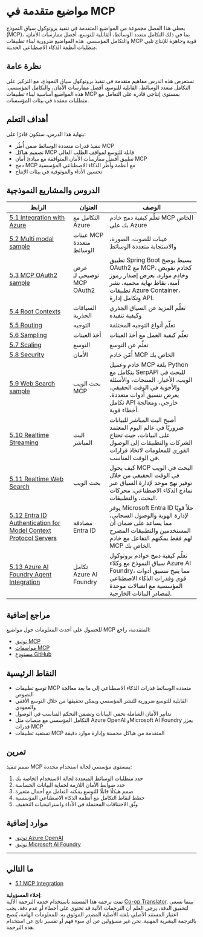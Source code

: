 <!--
CO_OP_TRANSLATOR_METADATA:
{
  "original_hash": "1949cb32394aeb1bdec8870f309005a3",
  "translation_date": "2025-07-16T23:35:20+00:00",
  "source_file": "05-AdvancedTopics/README.md",
  "language_code": "ar"
}
-->
# مواضيع متقدمة في MCP

يغطي هذا الفصل مجموعة من المواضيع المتقدمة في تنفيذ بروتوكول سياق النموذج (MCP)، بما في ذلك التكامل متعدد الوسائط، القابلية للتوسع، أفضل ممارسات الأمان، والتكامل المؤسسي. هذه المواضيع ضرورية لبناء تطبيقات MCP قوية وجاهزة للإنتاج تلبي متطلبات أنظمة الذكاء الاصطناعي الحديثة.

## نظرة عامة

تستعرض هذه الدرس مفاهيم متقدمة في تنفيذ بروتوكول سياق النموذج، مع التركيز على التكامل متعدد الوسائط، القابلية للتوسع، أفضل ممارسات الأمان، والتكامل المؤسسي. هذه المواضيع أساسية لبناء تطبيقات MCP بمستوى إنتاجي قادرة على التعامل مع متطلبات معقدة في بيئات المؤسسات.

## أهداف التعلم

بنهاية هذا الدرس، ستكون قادرًا على:

- تنفيذ قدرات متعددة الوسائط ضمن أُطُر MCP
- تصميم هياكل MCP قابلة للتوسع لمواقف الطلب العالي
- تطبيق أفضل ممارسات الأمان المتوافقة مع مبادئ أمان MCP
- دمج MCP مع أنظمة وأُطُر الذكاء الاصطناعي المؤسسية
- تحسين الأداء والموثوقية في بيئات الإنتاج

## الدروس والمشاريع النموذجية

| الرابط | العنوان | الوصف |
|------|-------|-------------|
| [5.1 Integration with Azure](./mcp-integration/README.md) | التكامل مع Azure | تعلّم كيفية دمج خادم MCP الخاص بك على Azure |
| [5.2 Multi modal sample](./mcp-multi-modality/README.md) | عينات MCP متعددة الوسائط | عينات للصوت، الصورة، والاستجابة متعددة الوسائط |
| [5.3 MCP OAuth2 sample](../../../05-AdvancedTopics/mcp-oauth2-demo) | عرض توضيحي لـ MCP OAuth2 | تطبيق Spring Boot بسيط يوضح OAuth2 مع MCP، كخادم تفويض وخادم موارد. يعرض إصدار رموز آمنة، نقاط نهاية محمية، نشر تطبيقات Azure Container، وتكامل إدارة API. |
| [5.4 Root Contexts](./mcp-root-contexts/README.md) | السياقات الجذرية | تعلّم المزيد عن السياق الجذري وكيفية تنفيذه |
| [5.5 Routing](./mcp-routing/README.md) | التوجيه | تعلّم أنواع التوجيه المختلفة |
| [5.6 Sampling](./mcp-sampling/README.md) | أخذ العينات | تعلّم كيفية العمل مع أخذ العينات |
| [5.7 Scaling](./mcp-scaling/README.md) | التوسع | تعلّم عن التوسع |
| [5.8 Security](./mcp-security/README.md) | الأمان | أَمّن خادم MCP الخاص بك |
| [5.9 Web Search sample](./web-search-mcp/README.md) | بحث الويب MCP | خادم وعميل MCP بلغة Python يتكامل مع SerpAPI للبحث في الويب، الأخبار، المنتجات، والأسئلة والأجوبة في الوقت الحقيقي. يعرض تنسيق أدوات متعددة، تكامل API خارجي، ومعالجة أخطاء قوية. |
| [5.10 Realtime Streaming](./mcp-realtimestreaming/README.md) | البث المباشر | أصبح البث المباشر للبيانات ضروريًا في عالم اليوم المعتمد على البيانات، حيث تحتاج الشركات والتطبيقات إلى الوصول الفوري للمعلومات لاتخاذ قرارات في الوقت المناسب. |
| [5.11 Realtime Web Search](./mcp-realtimesearch/README.md) | بحث الويب | كيف يحول MCP البحث في الويب في الوقت الحقيقي من خلال توفير نهج موحد لإدارة السياق عبر نماذج الذكاء الاصطناعي، محركات البحث، والتطبيقات. |
| [5.12  Entra ID Authentication for Model Context Protocol Servers](./mcp-security-entra/README.md) | مصادقة Entra ID | يوفر Microsoft Entra ID حلاً قويًا لإدارة الهوية والوصول السحابي، مما يساعد على ضمان أن المستخدمين والتطبيقات المصرح لهم فقط يمكنهم التفاعل مع خادم MCP الخاص بك. |
| [5.13 Azure AI Foundry Agent Integration](./mcp-foundry-agent-integration/README.md) | تكامل Azure AI Foundry | تعلّم كيفية دمج خوادم بروتوكول سياق النموذج مع وكلاء Azure AI Foundry، مما يتيح تنسيق أدوات قوي وقدرات الذكاء الاصطناعي المؤسسية مع اتصالات موحدة لمصادر البيانات الخارجية. |

## مراجع إضافية

للحصول على أحدث المعلومات حول مواضيع MCP المتقدمة، راجع:
- [توثيق MCP](https://modelcontextprotocol.io/)
- [مواصفات MCP](https://spec.modelcontextprotocol.io/)
- [مستودع GitHub](https://github.com/modelcontextprotocol)

## النقاط الرئيسية

- توسع تطبيقات MCP متعددة الوسائط قدرات الذكاء الاصطناعي إلى ما بعد معالجة النصوص
- القابلية للتوسع ضرورية للنشر المؤسسي ويمكن تحقيقها من خلال التوسع الأفقي والعمودي
- تدابير الأمان الشاملة تحمي البيانات وتضمن التحكم المناسب في الوصول
- التكامل المؤسسي مع منصات مثل Azure OpenAI وMicrosoft AI Foundry يعزز قدرات MCP
- تستفيد تطبيقات MCP المتقدمة من هياكل محسنة وإدارة موارد دقيقة

## تمرين

صمم تنفيذ MCP بمستوى مؤسسي لحالة استخدام محددة:

1. حدد متطلبات الوسائط المتعددة لحالة الاستخدام الخاصة بك
2. حدد ضوابط الأمان اللازمة لحماية البيانات الحساسة
3. صمم هيكلًا قابلًا للتوسع يمكنه التعامل مع أحمال متغيرة
4. خطط لنقاط التكامل مع أنظمة الذكاء الاصطناعي المؤسسية
5. وثّق الاختناقات المحتملة في الأداء واستراتيجيات التخفيف

## موارد إضافية

- [توثيق Azure OpenAI](https://learn.microsoft.com/en-us/azure/ai-services/openai/)
- [توثيق Microsoft AI Foundry](https://learn.microsoft.com/en-us/ai-services/)

---

## ما التالي

- [5.1 MCP Integration](./mcp-integration/README.md)

**إخلاء المسؤولية**:  
تمت ترجمة هذا المستند باستخدام خدمة الترجمة الآلية [Co-op Translator](https://github.com/Azure/co-op-translator). بينما نسعى لتحقيق الدقة، يرجى العلم أن الترجمات الآلية قد تحتوي على أخطاء أو عدم دقة. يجب اعتبار المستند الأصلي بلغته الأصلية المصدر الموثوق به. للمعلومات الهامة، يُنصح بالترجمة البشرية المهنية. نحن غير مسؤولين عن أي سوء فهم أو تفسير ناتج عن استخدام هذه الترجمة.